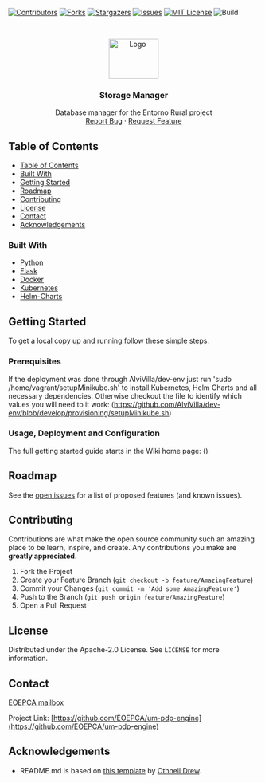 [![Contributors][contributors-shield]][contributors-url]
[![Forks][forks-shield]][forks-url]
[![Stargazers][stars-shield]][stars-url]
[![Issues][issues-shield]][issues-url]
[![MIT License][license-shield]][license-url]
![Build][build-shield]

<!-- PROJECT LOGO -->
<br />
<p align="center">
  <a href="https://github.com/AlviVilla/er_storage_manager">
    <img src="images/logo.png" alt="Logo" width="100" height="80">
  </a>

  <h3 align="center">Storage Manager</h3>

  <p align="center">
    Database manager for the Entorno Rural project
    <br />
    <a href="https://github.com/AlviVilla/er_storage_manager/issues">Report Bug</a>
    ·
    <a href="https://github.com/AlviVilla/er_storage_manager/issues">Request Feature</a>
  </p>
</p>

## Table of Contents

- [Table of Contents](#table-of-contents)
- [Built With](#built-with)
- [Getting Started](#getting-started)
- [Roadmap](#roadmap)
- [Contributing](#contributing)
- [License](#license)
- [Contact](#contact)
- [Acknowledgements](#acknowledgements)

<!-- ABOUT THE PROJECT -->

### Built With

- [Python](https://www.python.org/)
- [Flask](https://flask.palletsprojects.com/en/2.0.x/)
- [Docker](https://docker.com/)
- [Kubernetes](https://kubernetes.io/)
- [Helm-Charts](https://yaml.org/)

<!-- GETTING STARTED -->

## Getting Started

To get a local copy up and running follow these simple steps.

### Prerequisites

If the deployment was done through AlviVilla/dev-env just run 'sudo /home/vagrant/setupMinikube.sh' to install Kubernetes, Helm Charts and all necessary dependencies.
Otherwise checkout the file to identify which values you will need to it work: (https://github.com/AlviVilla/dev-env/blob/develop/provisioning/setupMinikube.sh)

### Usage, Deployment and Configuration

The full getting started guide starts in the Wiki home page: ()

## Roadmap

See the [open issues](https://github.com/EOEPCA/um-pdp-engine/issues) for a list of proposed features (and known issues).


## Contributing

Contributions are what make the open source community such an amazing place to be learn, inspire, and create. Any contributions you make are **greatly appreciated**.

1. Fork the Project
2. Create your Feature Branch (`git checkout -b feature/AmazingFeature`)
3. Commit your Changes (`git commit -m 'Add some AmazingFeature'`)
4. Push to the Branch (`git push origin feature/AmazingFeature`)
5. Open a Pull Request

<!-- LICENSE -->

## License

Distributed under the Apache-2.0 License. See `LICENSE` for more information.

## Contact

[EOEPCA mailbox](eoepca.systemteam@telespazio.com)

Project Link: [https://github.com/EOEPCA/um-pdp-engine](https://github.com/EOEPCA/um-pdp-engine)

## Acknowledgements

- README.md is based on [this template](https://github.com/othneildrew/Best-README-Template) by [Othneil Drew](https://github.com/othneildrew).


[contributors-shield]: https://img.shields.io/github/contributors/EOEPCA/um-pdp-engine.svg?style=flat-square
[contributors-url]: https://github.com/EOEPCA/um-pdp-engine/graphs/contributors
[forks-shield]: https://img.shields.io/github/forks/EOEPCA/um-pdp-engine.svg?style=flat-square
[forks-url]: https://github.com/EOEPCA/um-pdp-engine/network/members
[stars-shield]: https://img.shields.io/github/stars/EOEPCA/um-pdp-engine.svg?style=flat-square
[stars-url]: https://github.com/EOEPCA/um-pdp-engine/stargazers
[issues-shield]: https://img.shields.io/github/issues/EOEPCA/um-pdp-engine.svg?style=flat-square
[issues-url]: https://github.com/EOEPCA/um-pdp-engine/issues
[license-shield]: https://img.shields.io/github/license/EOEPCA/um-pdp-engine.svg?style=flat-square
[license-url]: https://github.com/EOEPCA/um-pdp-engine/blob/master/LICENSE
[build-shield]: https://www.travis-ci.com/EOEPCA/um-pdp-engine.svg?branch=master
